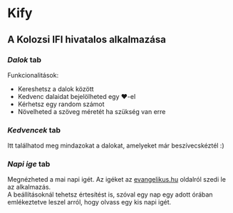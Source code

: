 # Kify

## A Kolozsi IFI hivatalos alkalmazása

### *Dalok* tab
Funkcionalitások:
- Kereshetsz a dalok között
- Kedvenc dalaidat bejelölheted egy ❤️-el
- Kérhetsz egy random számot
- Növelheted a szöveg méretét ha szükség van erre

### *Kedvencek* tab
Itt találhatod meg mindazokat a dalokat, amelyeket már beszívecskéztél :)

### *Napi ige* tab
Megnézheted a mai napi igét. Az igéket az [evangelikus.hu](https://www.evangelikus.hu/hitunk/lelki-taplalek) oldalról szedi le az alkalmazás.  
A beállításoknál tehetsz értesítést is, szóval egy nap egy adott órában emlékeztetve leszel arról, hogy olvass egy kis napi igét.
